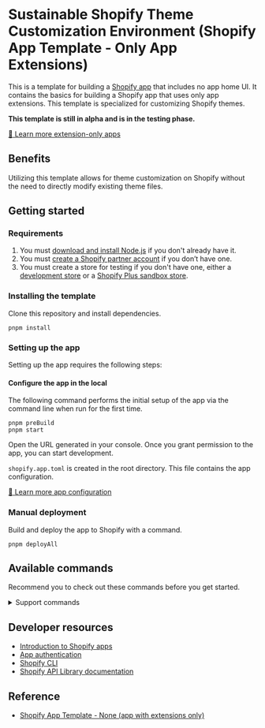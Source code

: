 # Sustainable Shopify Theme Customization Environment (Shopify App Template - Only App Extensions)

This is a template for building a [Shopify app](https://shopify.dev/docs/apps/getting-started) that includes no app home UI.
It contains the basics for building a Shopify app that uses only app extensions. This template is specialized for customizing Shopify themes.

**This template is still in alpha and is in the testing phase.**

[📖 Learn more extension-only apps](https://shopify.dev/docs/apps/app-extensions/extension-only-apps)

## Benefits

Utilizing this template allows for theme customization on Shopify without the need to directly modify existing theme files.

## Getting started

### Requirements

1. You must [download and install Node.js](https://nodejs.org/en/download/) if you don't already have it.
1. You must [create a Shopify partner account](https://partners.shopify.com/signup) if you don’t have one.
1. You must create a store for testing if you don't have one, either a [development store](https://help.shopify.com/en/partners/dashboard/development-stores#create-a-development-store) or a [Shopify Plus sandbox store](https://help.shopify.com/en/partners/dashboard/managing-stores/plus-sandbox-store).

### Installing the template

Clone this repository and install dependencies.

```shell
pnpm install
```

### Setting up the app
Setting up the app requires the following steps:

#### Configure the app in the local

The following command performs the initial setup of the app via the command line when run for the first time.

```shell
pnpm preBuild
pnpm start
```

Open the URL generated in your console. Once you grant permission to the app, you can start development.

`shopify.app.toml` is created in the root directory. This file contains the app configuration.

[📖 Learn more app configuration](https://shopify.dev/docs/apps/tools/cli/configuration)

### Manual deployment

Build and deploy the app to Shopify with a command.

```shell
pnpm deployAll
```

## Available commands
Recommend you to check out these commands before you get started.

<details>
<summary>Support commands</summary>

### Dev command
Builds the app and lets you preview it on a development store or Plus sandbox store.

```shell
pnpm dev
```

### Start command
Start your project in development mode.

```shell
pnpm start
```

### Deply command
Builds the app and deploys all of the extensions in your app to Shopify.

```shell
pnpm deply
```

### DeployAll command
Pre-build this project, then build the app and deploy all its extensions to Shopify.

```shell
pnpm deployAll
```
</details>

## Developer resources

- [Introduction to Shopify apps](https://shopify.dev/docs/apps/getting-started)
- [App authentication](https://shopify.dev/docs/apps/auth)
- [Shopify CLI](https://shopify.dev/docs/apps/tools/cli)
- [Shopify API Library documentation](https://github.com/Shopify/shopify-api-js#readme)

## Reference

- [Shopify App Template - None (app with extensions only)](https://github.com/Shopify/shopify-app-template-none)


